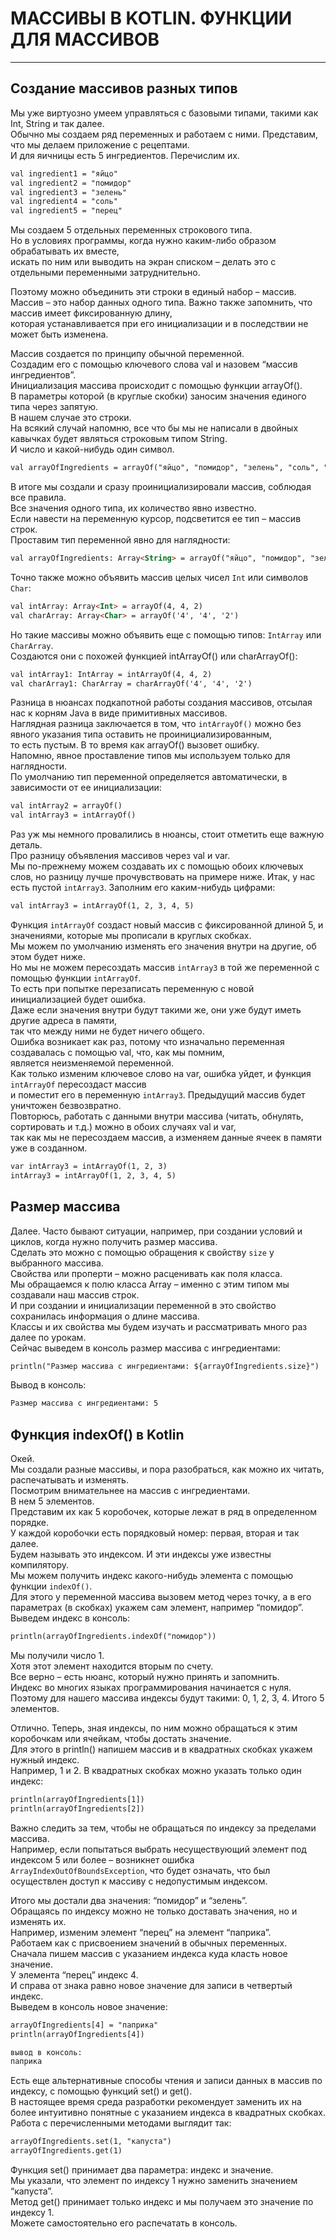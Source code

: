 # МАССИВЫ В KOTLIN. ФУНКЦИИ ДЛЯ МАССИВОВ
---
## Создание массивов разных типов

Мы уже виртуозно умеем управляться с базовыми типами, такими как Int, String и так далее.<br>
Обычно мы создаем ряд переменных и работаем с ними. Представим, что мы делаем приложение с рецептами.<br>
И для яичницы есть 5 ингредиентов. Перечислим их.
```html
val ingredient1 = "яйцо"
val ingredient2 = "помидор"
val ingredient3 = "зелень"
val ingredient4 = "соль"
val ingredient5 = "перец"
```
Мы создаем 5 отдельных переменных строкового типа.<br>
Но в условиях программы, когда нужно каким-либо образом обрабатывать их вместе, <br>
искать по ним или выводить на экран списком – делать это с отдельными переменными затруднительно.

Поэтому можно объединить эти строки в единый набор – массив.<br>
Массив – это набор данных одного типа. Важно также запомнить, что массив имеет фиксированную длину, <br>
которая устанавливается при его инициализации и в последствии не может быть изменена.

Массив создается по принципу обычной переменной.<br>
Создадим его с помощью ключевого слова val и назовем “массив ингредиентов”.<br>
Инициализация массива происходит с помощью функции arrayOf().<br>
В параметры которой (в круглые скобки) заносим значения единого типа через запятую.<br>
В нашем случае это строки. <br>
На всякий случай напомню, все что бы мы не написали в двойных кавычках будет являться строковым типом String.<br>
И число и какой-нибудь один символ.
```html
val arrayOfIngredients = arrayOf("яйцо", "помидор", "зелень", "соль", "перец")
```
В итоге мы создали и сразу проинициализировали массив, соблюдая все правила.<br>
Все значения одного типа, их количество явно известно. <br>
Если навести на переменную курсор, подсветится ее тип – массив строк.<br>
Проставим тип переменной явно для наглядности:
```html
val arrayOfIngredients: Array<String> = arrayOf("яйцо", "помидор", "зелень", "соль", "перец")
```
Точно также можно объявить массив целых чисел `Int` или символов `Char`:
```html
val intArray: Array<Int> = arrayOf(4, 4, 2)
val charArray: Array<Char> = arrayOf('4', '4', '2')
```
Но такие массивы можно объявить еще с помощью типов: `IntArray` или `CharArray`.<br>
Создаются они с похожей функцией intArrayOf() или charArrayOf():
```html
val intArray1: IntArray = intArrayOf(4, 4, 2)
val charArray1: CharArray = charArrayOf('4', '4', '2')
```
Разница в нюансах подкапотной работы создания массивов, отсылая нас к корням Java в виде примитивных массивов.<br>
Наглядная разница заключается в том, что `intArrayOf()` можно без явного указания типа оставить не проинициализированным, <br>
то есть пустым. В то время как arrayOf() вызовет ошибку. <br>
Напомню, явное проставление типов мы используем только для наглядности.<br>
По умолчанию тип переменной определяется автоматически, в зависимости от ее инициализации:
```html
val intArray2 = arrayOf()
val intArray3 = intArrayOf()
```
Раз уж мы немного провалились в нюансы, стоит отметить еще важную деталь.<br>
Про разницу объявления массивов через val и var.<br>
Мы по-прежнему можем создавать их с помощью обоих ключевых слов, но разницу лучше прочувствовать на примере ниже.
Итак, у нас есть пустой `intArray3`. Заполним его каким-нибудь цифрами:
```html
val intArray3 = intArrayOf(1, 2, 3, 4, 5)
```
Функция `intArrayOf` создаст новый массив с фиксированной длиной 5, и значениями, которые мы прописали в круглых скобках.<br>
Мы можем по умолчанию изменять его значения внутри на другие, об этом будет ниже. <br>
Но мы не можем пересоздать массив `intArray3` в той же переменной с помощью функции `intArrayOf`. <br>
То есть при попытке перезаписать переменную с новой инициализацией будет ошибка. <br>
Даже если значения внутри будут такими же, они уже будут иметь другие адреса в памяти, <br>
так что между ними не будет ничего общего. <br>
Ошибка возникает как раз, потому что изначально переменная создавалась с помощью val, что, как мы помним, <br>
является неизменяемой переменной. <br>
Как только изменим ключевое слово на var, ошибка уйдет, и функция `intArrayOf` пересоздаст массив<br>
и поместит его в переменную `intArray3`.
Предыдущий массив будет уничтожен безвозвратно. <br>
Повторюсь, работать с данными внутри массива (читать, обнулять, сортировать и т.д.) можно в обоих случаях val и var, <br>
так как мы не пересоздаем массив, а изменяем данные ячеек в памяти уже в созданном.
```html
var intArray3 = intArrayOf(1, 2, 3)
intArray3 = intArrayOf(1, 2, 3, 4, 5)
```
## Размер массива

Далее. Часто бывают ситуации, например, при создании условий и циклов, когда нужно получить размер массива.<br>
Сделать это можно с помощью обращения к свойству `size` у выбранного массива.<br>
Свойства или проперти – можно расценивать как поля класса.<br>
Мы обращаемся к полю класса Array – именно с этим типом мы создавали наш массив строк. <br>
И при создании и инициализации переменной в это свойство сохранилась информация о длине массива.<br>
Классы и их свойства мы будем изучать и рассматривать много раз далее по урокам. <br>
Сейчас выведем в консоль размер массива с ингредиентами:
```html
println("Размер массива с ингредиентами: ${arrayOfIngredients.size}")
```
Вывод в консоль:
```html
Размер массива с ингредиентами: 5
```
## Функция indexOf() в Kotlin

Окей. <br>
Мы создали разные массивы, и пора разобраться, как можно их читать, распечатывать и изменять.<br>
Посмотрим внимательнее на массив с ингредиентами. <br>
В нем 5 элементов. <br>
Представим их как 5 коробочек, которые лежат в ряд в определенном порядке.<br>
У каждой коробочки есть порядковый номер: первая, вторая и так далее. <br>
Будем называть это индексом. И эти индексы уже известны компилятору. <br>
Мы можем получить индекс какого-нибудь элемента с помощью функции `indexOf()`. <br>
Для этого у переменной массива вызовем метод через точку, а в его параметрах (в скобках) укажем сам элемент, например “помидор”. <br>
Выведем индекс в консоль:
```html
println(arrayOfIngredients.indexOf("помидор"))
```
Мы получили число 1. <br>
Хотя этот элемент находится вторым по счету. <br>
Все верно – есть нюанс, который нужно принять и запомнить. <br>
Индекс во многих языках программирования начинается с нуля. <br>
Поэтому для нашего массива индексы будут такими: 0, 1, 2, 3, 4. Итого 5 элементов.

Отлично. Теперь, зная индексы, по ним можно обращаться к этим коробочкам или ячейкам, чтобы достать значение.<br>
Для этого в println() напишем массив и в квадратных скобках укажем нужный индекс. <br>
Например, 1 и 2. В квадратных скобках можно указать только один индекс:
```html
println(arrayOfIngredients[1])
println(arrayOfIngredients[2])
```
Важно следить за тем, чтобы не обращаться по индексу за пределами массива.<br>
Например, если попытаться выбрать несуществующий элемент под индексом 5 или более – возникнет ошибка<br>
`ArrayIndexOutOfBoundsException`, что будет означать, что был осуществлен доступ к массиву с недопустимым индексом.

Итого мы достали два значения: “помидор” и “зелень”. <br>
Обращаясь по индексу можно не только доставать значения, но и изменять их. <br>
Например, изменим элемент “перец” на элемент “паприка”. <br>
Работаем как с присвоением значений в обычных переменных. <br>
Сначала пишем массив с указанием индекса куда класть новое значение. <br>
У элемента “перец” индекс 4. <br>
И справа от знака равно новое значение для записи в четвертый индекс. <br>
Выведем в консоль новое значение:
```html
arrayOfIngredients[4] = "паприка"
println(arrayOfIngredients[4])

вывод в консоль:
паприка
```
Есть еще альтернативные способы чтения и записи данных в массив по индексу, с помощью функций set() и get(). <br>
В настоящее время среда разработки рекомендует заменить их на более интуитивно понятные с указанием индекса в квадратных скобках. <br>
Работа с перечисленными методами выглядит так:
```html
arrayOfIngredients.set(1, "капуста")
arrayOfIngredients.get(1)
```
Функция set() принимает два параметра: индекс и значение.<br>
Мы указали, что элемент по индексу 1 нужно заменить значением “капуста”. <br>
Метод get() принимает только индекс и мы получаем это значение по индексу 1. <br>
Можете самостоятельно его распечатать в консоль.